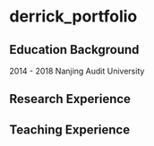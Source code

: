 # derrick_portfolio

## Education Background
2014 - 2018 Nanjing Audit University
## Research Experience

## Teaching Experience
